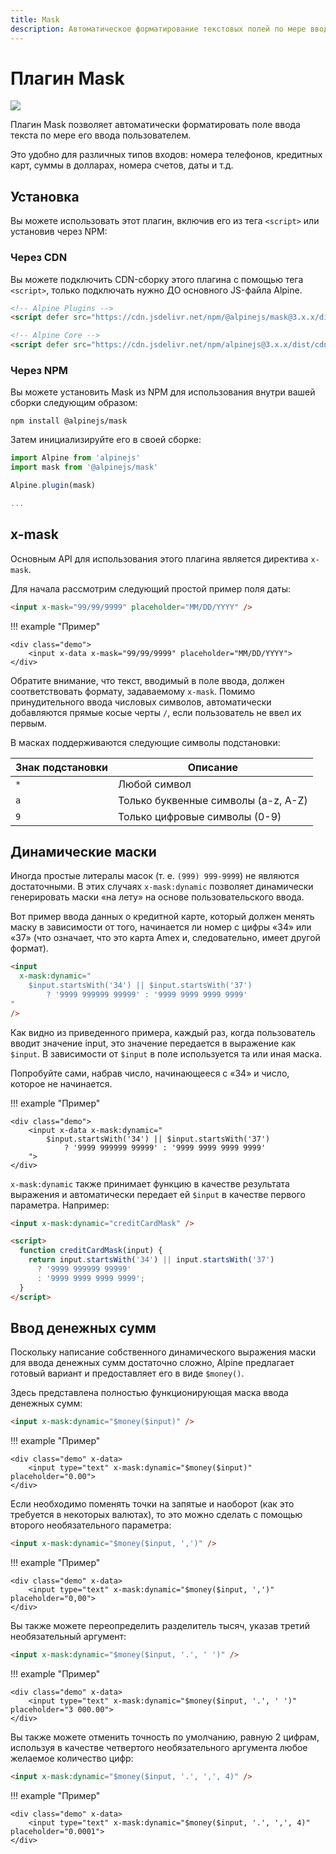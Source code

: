 ```yaml
---
title: Mask
description: Автоматическое форматирование текстовых полей по мере ввода текста пользователями
---
```


# Плагин Mask

![](https://alpinejs.dev/social_mask.jpg)

Плагин Mask позволяет автоматически форматировать поле ввода текста по мере его ввода пользователем.

Это удобно для различных типов входов: номера телефонов, кредитных карт, суммы в долларах, номера счетов, даты и т.д.

<a name="installation"></a>

## Установка

Вы можете использовать этот плагин, включив его из тега `<script>` или установив через NPM:

### Через CDN

Вы можете подключить CDN-сборку этого плагина с помощью тега `<script>`, только подключать нужно ДО основного JS-файла Alpine.

```html
<!-- Alpine Plugins -->
<script defer src="https://cdn.jsdelivr.net/npm/@alpinejs/mask@3.x.x/dist/cdn.min.js"></script>

<!-- Alpine Core -->
<script defer src="https://cdn.jsdelivr.net/npm/alpinejs@3.x.x/dist/cdn.min.js"></script>
```

### Через NPM

Вы можете установить Mask из NPM для использования внутри вашей сборки следующим образом:

```shell
npm install @alpinejs/mask
```

Затем инициализируйте его в своей сборке:

```js
import Alpine from 'alpinejs'
import mask from '@alpinejs/mask'

Alpine.plugin(mask)

...
```

<a name="x-mask"></a>

## x-mask

Основным API для использования этого плагина является директива `x-mask`.

Для начала рассмотрим следующий простой пример поля даты:

```html
<input x-mask="99/99/9999" placeholder="MM/DD/YYYY" />
```

!!! example "Пример"

    <div class="demo">
        <input x-data x-mask="99/99/9999" placeholder="MM/DD/YYYY">
    </div>

Обратите внимание, что текст, вводимый в поле ввода, должен соответствовать формату, задаваемому `x-mask`. Помимо принудительного ввода числовых символов, автоматически добавляются прямые косые черты `/`, если пользователь не ввел их первым.

В масках поддерживаются следующие символы подстановки:

| Знак подстановки | Описание                            |
| ---------------- | ----------------------------------- |
| `*`              | Любой символ                        |
| `a`              | Только буквенные символы (a-z, A-Z) |
| `9`              | Только цифровые символы (0-9)       |

<a name="mask-functions"></a>

## Динамические маски

Иногда простые литералы масок (т. е. `(999) 999-9999`) не являются достаточными. В этих случаях `x-mask:dynamic` позволяет динамически генерировать маски «на лету» на основе пользовательского ввода.

Вот пример ввода данных о кредитной карте, который должен менять маску в зависимости от того, начинается ли номер с цифры «34» или «37» (что означает, что это карта Amex и, следовательно, имеет другой формат).

```html
<input
  x-mask:dynamic="
    $input.startsWith('34') || $input.startsWith('37')
        ? '9999 999999 99999' : '9999 9999 9999 9999'
"
/>
```

Как видно из приведенного примера, каждый раз, когда пользователь вводит значение input, это значение передается в выражение как `$input`. В зависимости от `$input` в поле используется та или иная маска.

Попробуйте сами, набрав число, начинающееся с «34» и число, которое не начинается.

!!! example "Пример"

    <div class="demo">
        <input x-data x-mask:dynamic="
            $input.startsWith('34') || $input.startsWith('37')
                ? '9999 999999 99999' : '9999 9999 9999 9999'
        ">
    </div>

`x-mask:dynamic` также принимает функцию в качестве результата выражения и автоматически передает ей `$input` в качестве первого параметра. Например:

```html
<input x-mask:dynamic="creditCardMask" />

<script>
  function creditCardMask(input) {
    return input.startsWith('34') || input.startsWith('37')
      ? '9999 999999 99999'
      : '9999 9999 9999 9999';
  }
</script>
```

<a name="money-inputs"></a>

## Ввод денежных сумм

Поскольку написание собственного динамического выражения маски для ввода денежных сумм достаточно сложно, Alpine предлагает готовый вариант и предоставляет его в виде `$money()`.

Здесь представлена полностью функционирующая маска ввода денежных сумм:

```html
<input x-mask:dynamic="$money($input)" />
```

!!! example "Пример"

    <div class="demo" x-data>
        <input type="text" x-mask:dynamic="$money($input)" placeholder="0.00">
    </div>

Если необходимо поменять точки на запятые и наоборот (как это требуется в некоторых валютах), то это можно сделать с помощью второго необязательного параметра:

```html
<input x-mask:dynamic="$money($input, ',')" />
```

!!! example "Пример"

    <div class="demo" x-data>
        <input type="text" x-mask:dynamic="$money($input, ',')"  placeholder="0,00">
    </div>

Вы также можете переопределить разделитель тысяч, указав третий необязательный аргумент:

```html
<input x-mask:dynamic="$money($input, '.', ' ')" />
```

!!! example "Пример"

    <div class="demo" x-data>
        <input type="text" x-mask:dynamic="$money($input, '.', ' ')"  placeholder="3 000.00">
    </div>

Вы также можете отменить точность по умолчанию, равную 2 цифрам, используя в качестве четвертого необязательного аргумента любое желаемое количество цифр:

```html
<input x-mask:dynamic="$money($input, '.', ',', 4)" />
```

!!! example "Пример"

    <div class="demo" x-data>
        <input type="text" x-mask:dynamic="$money($input, '.', ',', 4)"  placeholder="0.0001">
    </div>
